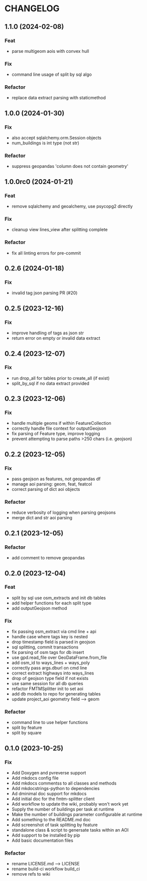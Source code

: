 # CHANGELOG

## 1.1.0 (2024-02-08)

### Feat

- parse multigeom aois with convex hull

### Fix

- command line usage of split by sql algo

### Refactor

- replace data extract parsing with staticmethod

## 1.0.0 (2024-01-30)

### Fix

- also accept sqlalchemy.orm.Session objects
- num_buildings is int type (not str)

### Refactor

- suppress geopandas 'column does not contain geometry'

## 1.0.0rc0 (2024-01-21)

### Feat

- remove sqlalchemy and geoalchemy, use psycopg2 directly

### Fix

- cleanup view lines_view after splitting complete

### Refactor

- fix all linting errors for pre-commit

## 0.2.6 (2024-01-18)

### Fix

- invalid tag json parsing PR (#20)

## 0.2.5 (2023-12-16)

### Fix

- improve handling of tags as json str
- return error on empty or invalid data extract

## 0.2.4 (2023-12-07)

### Fix

- run drop_all for tables prior to create_all (if exist)
- split_by_sql if no data extract provided

## 0.2.3 (2023-12-06)

### Fix

- handle multiple geoms if within FeatureCollection
- correctly handle file context for outputGeojson
- fix parsing of Feature type, improve logging
- prevent attempting to parse paths >250 chars (i.e. geojson)

## 0.2.2 (2023-12-05)

### Fix

- pass geojson as features, not geopandas df
- manage aoi parsing: geom, feat, featcol
- correct parsing of dict aoi objects

### Refactor

- reduce verbosity of logging when parsing geojsons
- merge dict and str aoi parsing

## 0.2.1 (2023-12-05)

### Refactor

- add comment to remove geopandas

## 0.2.0 (2023-12-04)

### Feat

- split by sql use osm_extracts and init db tables
- add helper functions for each split type
- add outputGeojson method

### Fix

- fix passing osm_extract via cmd line + api
- handle case where tags key is nested
- drop timestamp field is parsed in geojson
- sql splitting, commit transactions
- fix parsing of osm tags for db insert
- use gpd.read_file over GeoDataFrame.from_file
- add osm_id to ways_lines + ways_poly
- correctly pass args.dburl on cmd line
- correct extract highways into ways_lines
- drop of geojson type field if not exists
- use same session for all db queries
- refactor FMTMSplitter init to set aoi
- add db models to repo for generating tables
- update project_aoi geometry field --> geom

### Refactor

- command line to use helper functions
- split by feature
- split by square

## 0.1.0 (2023-10-25)

### Fix

- Add Doxygen and pvreverse support
- Add mkdocs config file
- Add mkdocs commentss to all classes and methods
- Add mkdocstrings-python to dependencies
- Ad dminimal doc support for mkdocs
- Add initial doc for the fmtm-splitter client
- Add workflow to update the wiki, probably won't work yet
- Supply the number of buildings per task at runtime
- Make the number of buildings parameter configurable at runtime
- Add something to the README.md doc
- Add screenshot of task splitting by feature
- standalone class & script to genersate tasks within an AOI
- Add support to be installed by pip
- Add basic documentation files

### Refactor

- rename LICENSE.md --> LICENSE
- rename build-ci workflow build_ci
- remove refs to wiki
